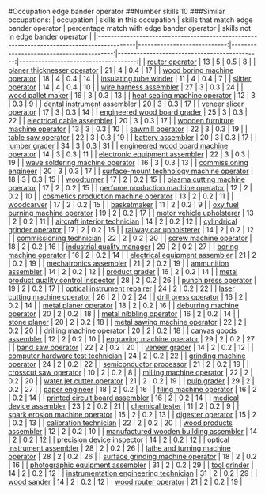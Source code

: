 #Occupation edge bander operator
##Number skills 10
###Similar occupations:
| occupation                                                                                |   skills in this occupation |   skills that match edge bander operator |   percentage match with edge bander operator |   skills not in edge bander operator |
|:------------------------------------------------------------------------------------------|----------------------------:|-----------------------------------------:|---------------------------------------------:|-------------------------------------:|
| [router operator](router_operator.md)                                                     |                          13 |                                        5 |                                          0.5 |                                    8 |
| [planer thicknesser operator](planer_thicknesser_operator.md)                             |                          21 |                                        4 |                                          0.4 |                                   17 |
| [wood boring machine operator](wood_boring_machine_operator.md)                           |                          18 |                                        4 |                                          0.4 |                                   14 |
| [insulating tube winder](insulating_tube_winder.md)                                       |                          11 |                                        4 |                                          0.4 |                                    7 |
| [slitter operator](slitter_operator.md)                                                   |                          14 |                                        4 |                                          0.4 |                                   10 |
| [wire harness assembler](wire_harness_assembler.md)                                       |                          27 |                                        3 |                                          0.3 |                                   24 |
| [wood pallet maker](wood_pallet_maker.md)                                                 |                          16 |                                        3 |                                          0.3 |                                   13 |
| [heat sealing machine operator](heat_sealing_machine_operator.md)                         |                          12 |                                        3 |                                          0.3 |                                    9 |
| [dental instrument assembler](dental_instrument_assembler.md)                             |                          20 |                                        3 |                                          0.3 |                                   17 |
| [veneer slicer operator](veneer_slicer_operator.md)                                       |                          17 |                                        3 |                                          0.3 |                                   14 |
| [engineered wood board grader](engineered_wood_board_grader.md)                           |                          25 |                                        3 |                                          0.3 |                                   22 |
| [electrical cable assembler](electrical_cable_assembler.md)                               |                          20 |                                        3 |                                          0.3 |                                   17 |
| [wooden furniture machine operator](wooden_furniture_machine_operator.md)                 |                          13 |                                        3 |                                          0.3 |                                   10 |
| [sawmill operator](sawmill_operator.md)                                                   |                          22 |                                        3 |                                          0.3 |                                   19 |
| [table saw operator](table_saw_operator.md)                                               |                          22 |                                        3 |                                          0.3 |                                   19 |
| [battery assembler](battery_assembler.md)                                                 |                          20 |                                        3 |                                          0.3 |                                   17 |
| [lumber grader](lumber_grader.md)                                                         |                          34 |                                        3 |                                          0.3 |                                   31 |
| [engineered wood board machine operator](engineered_wood_board_machine_operator.md)       |                          14 |                                        3 |                                          0.3 |                                   11 |
| [electronic equipment assembler](electronic_equipment_assembler.md)                       |                          22 |                                        3 |                                          0.3 |                                   19 |
| [wave soldering machine operator](wave_soldering_machine_operator.md)                     |                          16 |                                        3 |                                          0.3 |                                   13 |
| [commissioning engineer](commissioning_engineer.md)                                       |                          20 |                                        3 |                                          0.3 |                                   17 |
| [surface-mount technology machine operator](surface-mount_technology_machine_operator.md) |                          18 |                                        3 |                                          0.3 |                                   15 |
| [woodturner](woodturner.md)                                                               |                          17 |                                        2 |                                          0.2 |                                   15 |
| [plasma cutting machine operator](plasma_cutting_machine_operator.md)                     |                          17 |                                        2 |                                          0.2 |                                   15 |
| [perfume production machine operator](perfume_production_machine_operator.md)             |                          12 |                                        2 |                                          0.2 |                                   10 |
| [cosmetics production machine operator](cosmetics_production_machine_operator.md)         |                          13 |                                        2 |                                          0.2 |                                   11 |
| [woodcarver](woodcarver.md)                                                               |                          17 |                                        2 |                                          0.2 |                                   15 |
| [basketmaker](basketmaker.md)                                                             |                          11 |                                        2 |                                          0.2 |                                    9 |
| [oxy fuel burning machine operator](oxy_fuel_burning_machine_operator.md)                 |                          19 |                                        2 |                                          0.2 |                                   17 |
| [motor vehicle upholsterer](motor_vehicle_upholsterer.md)                                 |                          13 |                                        2 |                                          0.2 |                                   11 |
| [aircraft interior technician](aircraft_interior_technician.md)                           |                          14 |                                        2 |                                          0.2 |                                   12 |
| [cylindrical grinder operator](cylindrical_grinder_operator.md)                           |                          17 |                                        2 |                                          0.2 |                                   15 |
| [railway car upholsterer](railway_car_upholsterer.md)                                     |                          14 |                                        2 |                                          0.2 |                                   12 |
| [commissioning technician](commissioning_technician.md)                                   |                          22 |                                        2 |                                          0.2 |                                   20 |
| [screw machine operator](screw_machine_operator.md)                                       |                          18 |                                        2 |                                          0.2 |                                   16 |
| [industrial quality manager](industrial_quality_manager.md)                               |                          29 |                                        2 |                                          0.2 |                                   27 |
| [boring machine operator](boring_machine_operator.md)                                     |                          16 |                                        2 |                                          0.2 |                                   14 |
| [electrical equipment assembler](electrical_equipment_assembler.md)                       |                          21 |                                        2 |                                          0.2 |                                   19 |
| [mechatronics assembler](mechatronics_assembler.md)                                       |                          21 |                                        2 |                                          0.2 |                                   19 |
| [ammunition assembler](ammunition_assembler.md)                                           |                          14 |                                        2 |                                          0.2 |                                   12 |
| [product grader](product_grader.md)                                                       |                          16 |                                        2 |                                          0.2 |                                   14 |
| [metal product quality control inspector](metal_product_quality_control_inspector.md)     |                          28 |                                        2 |                                          0.2 |                                   26 |
| [punch press operator](punch_press_operator.md)                                           |                          19 |                                        2 |                                          0.2 |                                   17 |
| [optical instrument repairer](optical_instrument_repairer.md)                             |                          24 |                                        2 |                                          0.2 |                                   22 |
| [laser cutting machine operator](laser_cutting_machine_operator.md)                       |                          26 |                                        2 |                                          0.2 |                                   24 |
| [drill press operator](drill_press_operator.md)                                           |                          16 |                                        2 |                                          0.2 |                                   14 |
| [metal planer operator](metal_planer_operator.md)                                         |                          18 |                                        2 |                                          0.2 |                                   16 |
| [deburring machine operator](deburring_machine_operator.md)                               |                          20 |                                        2 |                                          0.2 |                                   18 |
| [metal nibbling operator](metal_nibbling_operator.md)                                     |                          16 |                                        2 |                                          0.2 |                                   14 |
| [stone planer](stone_planer.md)                                                           |                          20 |                                        2 |                                          0.2 |                                   18 |
| [metal sawing machine operator](metal_sawing_machine_operator.md)                         |                          22 |                                        2 |                                          0.2 |                                   20 |
| [drilling machine operator](drilling_machine_operator.md)                                 |                          20 |                                        2 |                                          0.2 |                                   18 |
| [canvas goods assembler](canvas_goods_assembler.md)                                       |                          12 |                                        2 |                                          0.2 |                                   10 |
| [engraving machine operator](engraving_machine_operator.md)                               |                          29 |                                        2 |                                          0.2 |                                   27 |
| [band saw operator](band_saw_operator.md)                                                 |                          22 |                                        2 |                                          0.2 |                                   20 |
| [veneer grader](veneer_grader.md)                                                         |                          14 |                                        2 |                                          0.2 |                                   12 |
| [computer hardware test technician](computer_hardware_test_technician.md)                 |                          24 |                                        2 |                                          0.2 |                                   22 |
| [grinding machine operator](grinding_machine_operator.md)                                 |                          24 |                                        2 |                                          0.2 |                                   22 |
| [semiconductor processor](semiconductor_processor.md)                                     |                          21 |                                        2 |                                          0.2 |                                   19 |
| [crosscut saw operator](crosscut_saw_operator.md)                                         |                          10 |                                        2 |                                          0.2 |                                    8 |
| [milling machine operator](milling_machine_operator.md)                                   |                          22 |                                        2 |                                          0.2 |                                   20 |
| [water jet cutter operator](water_jet_cutter_operator.md)                                 |                          21 |                                        2 |                                          0.2 |                                   19 |
| [pulp grader](pulp_grader.md)                                                             |                          29 |                                        2 |                                          0.2 |                                   27 |
| [paper engineer](paper_engineer.md)                                                       |                          18 |                                        2 |                                          0.2 |                                   16 |
| [filing machine operator](filing_machine_operator.md)                                     |                          16 |                                        2 |                                          0.2 |                                   14 |
| [printed circuit board assembler](printed_circuit_board_assembler.md)                     |                          16 |                                        2 |                                          0.2 |                                   14 |
| [medical device assembler](medical_device_assembler.md)                                   |                          23 |                                        2 |                                          0.2 |                                   21 |
| [chemical tester](chemical_tester.md)                                                     |                          11 |                                        2 |                                          0.2 |                                    9 |
| [spark erosion machine operator](spark_erosion_machine_operator.md)                       |                          15 |                                        2 |                                          0.2 |                                   13 |
| [digester operator](digester_operator.md)                                                 |                          15 |                                        2 |                                          0.2 |                                   13 |
| [calibration technician](calibration_technician.md)                                       |                          22 |                                        2 |                                          0.2 |                                   20 |
| [wood products assembler](wood_products_assembler.md)                                     |                          12 |                                        2 |                                          0.2 |                                   10 |
| [manufactured wooden building assembler](manufactured_wooden_building_assembler.md)       |                          14 |                                        2 |                                          0.2 |                                   12 |
| [precision device inspector](precision_device_inspector.md)                               |                          14 |                                        2 |                                          0.2 |                                   12 |
| [optical instrument assembler](optical_instrument_assembler.md)                           |                          28 |                                        2 |                                          0.2 |                                   26 |
| [lathe and turning machine operator](lathe_and_turning_machine_operator.md)               |                          28 |                                        2 |                                          0.2 |                                   26 |
| [surface grinding machine operator](surface_grinding_machine_operator.md)                 |                          18 |                                        2 |                                          0.2 |                                   16 |
| [photographic equipment assembler](photographic_equipment_assembler.md)                   |                          31 |                                        2 |                                          0.2 |                                   29 |
| [tool grinder](tool_grinder.md)                                                           |                          14 |                                        2 |                                          0.2 |                                   12 |
| [instrumentation engineering technician](instrumentation_engineering_technician.md)       |                          31 |                                        2 |                                          0.2 |                                   29 |
| [wood sander](wood_sander.md)                                                             |                          14 |                                        2 |                                          0.2 |                                   12 |
| [wood router operator](wood_router_operator.md)                                           |                          21 |                                        2 |                                          0.2 |                                   19 |
